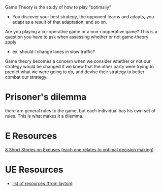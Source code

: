 
Game Theory is the study of how to play "optimally"
- You discover your best strategy, the opponent learns and adapts, you adapt as a result of that adaptation, and so on.

Are you playing a co-operative game or a non-cooperative game? This is a question you have to ask when assessing whether or not game-theory apply
- ex. should I change lanes in slow traffic?

Game theory becomes a concern when we consider whether or not our strategy would be changed if we knew that the other party were trying to predict what we were going to do, and devise their strategy to better combat our strategy.

# Prisoner's dilemma
there are general rules to the game, but each individual has his own set of rules. This is what makes it a dilemma.

# E Resources
[8 Short Stories on Excuses (each one relates to optimal decision making)](https://www.lesswrong.com/posts/gFMH3Cqw4XxwL69iy/eight-short-studies-on-excuses)

# UE Resources
- [list of resources (from layton)](https://www.reddit.com/r/ethereum/comments/7ldend/resources_for_game_theory_for_those_wanting_to/)
